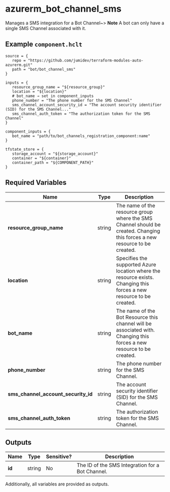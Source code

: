 # azurerm_bot_channel_sms

Manages a SMS integration for a Bot Channel~> **Note** A bot can only have a single SMS Channel associated with it.

## Example `component.hclt`

```hcl
source = {
   repo = "https://github.com/jumidev/terraform-modules-auto-azurerm.git"   
   path = "bot/bot_channel_sms"   
}

inputs = {
   resource_group_name = "${resource_group}"   
   location = "${location}"   
   # bot_name → set in component_inputs
   phone_number = "The phone number for the SMS Channel"   
   sms_channel_account_security_id = "The account security identifier (SID) for the SMS Channel..."   
   sms_channel_auth_token = "The authorization token for the SMS Channel"   
}

component_inputs = {
   bot_name = "path/to/bot_channels_registration_component:name"   
}

tfstate_store = {
   storage_account = "${storage_account}"   
   container = "${container}"   
   container_path = "${COMPONENT_PATH}"   
}

```

## Required Variables

| Name | Type |  Description |
| ---- | --------- |  ----------- |
| **resource_group_name** | string |  The name of the resource group where the SMS Channel should be created. Changing this forces a new resource to be created. | 
| **location** | string |  Specifies the supported Azure location where the resource exists. Changing this forces a new resource to be created. | 
| **bot_name** | string |  The name of the Bot Resource this channel will be associated with. Changing this forces a new resource to be created. | 
| **phone_number** | string |  The phone number for the SMS Channel. | 
| **sms_channel_account_security_id** | string |  The account security identifier (SID) for the SMS Channel. | 
| **sms_channel_auth_token** | string |  The authorization token for the SMS Channel. | 



## Outputs

| Name | Type | Sensitive? | Description |
| ---- | ---- | --------- | --------- |
| **id** | string | No  | The ID of the SMS Integration for a Bot Channel. | 

Additionally, all variables are provided as outputs.
